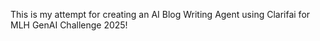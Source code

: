 This is my attempt for creating an AI Blog Writing Agent using Clarifai for MLH GenAI Challenge 2025!

